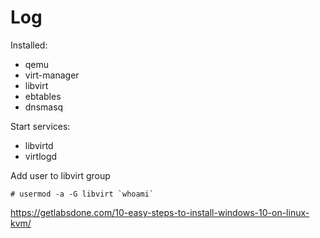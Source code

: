 # Log

Installed:

- qemu
- virt-manager
- libvirt
- ebtables
- dnsmasq

Start services:

- libvirtd
- virtlogd

Add user to libvirt group

    # usermod -a -G libvirt `whoami`

https://getlabsdone.com/10-easy-steps-to-install-windows-10-on-linux-kvm/

